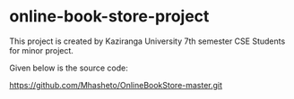 # online-book-store-project

This project is created by Kaziranga University 7th semester CSE Students for minor project.

Given below is the source code:

https://github.com/Mhasheto/OnlineBookStore-master.git
